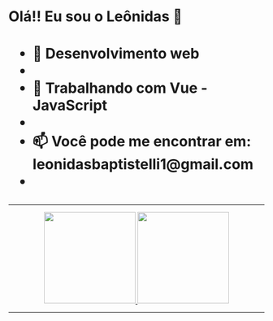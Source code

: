 
<div>
  <h1>Olá!! Eu sou o Leônidas 👋<h1/>
    <ul>
      <li> 🔭 Desenvolvimento web<li/>
      <li> 🌱 Trabalhando com Vue - JavaScript<li/>
      <li>📫 Você pode me encontrar em: leonidasbaptistelli1@gmail.com <li/>
    <ul/>
</div>
<hr>
<div align="center">
  <a href="https://github.com/LeonidasPedro">
  <img height="180em" src="https://github-readme-stats.vercel.app/api?username=LeonidasPedro&show_icons=true&theme=dracula&include_all_commits=true&count_private=true"/>
  <img height="180em" src="https://github-readme-stats.vercel.app/api/top-langs/?username=LeonidasPedro&layout=compact&langs_count=7&theme=dracula"/>
</div>
<hr>
  

